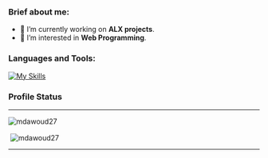 <!--
**mdawoud27/mdawoud27** is a ✨ _special_ ✨ repository because its `README.md` (this file) appears on your GitHub profile.

Here are some ideas to get you started:

- 🔭 I’m currently working on ...
- 🌱 I’m currently learning ...
- 👯 I’m looking to collaborate on ...
- 🤔 I’m looking for help with ...
- 💬 Ask me about ...
- 📫 How to reach me: ...
- 😄 Pronouns: ...
- ⚡ Fun fact: ...
- Prpjects:
  - repo link
  - repo link
-->

### Brief about me:
- 🔭 I’m currently working on **ALX projects**.
- 🌱 I’m interested in **Web Programming**.

### Languages and Tools:

[![My Skills](https://skillicons.dev/icons?i=html,css,js,git,linux,bash,c,cpp,python,mysql)](https://skillicons.dev)

### Profile Status
---
<p><img align="center" src="https://github-readme-stats.vercel.app/api/top-langs?username=mdawoud27&theme=github_dark&show_icons=true&locale=en&layout=compact" alt="mdawoud27" /></p>


<p>&nbsp;<img align="center" src="https://github-readme-stats.vercel.app/api?username=mdawoud27&theme=github_dark&show_icons=true&locale=en" alt="mdawoud27" /></p>

---
